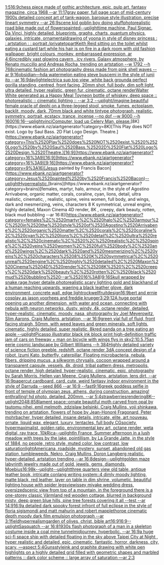[1:5](https://www.ebank.nz/aiartgenerator?category=1%3A5)[16:9](https://www.ebank.nz/aiartgenerator?category=16%3A9)[chess piece made of gothic architecture, epic, pulp art, fantasy magazine, circa 1968 --ar 11:17](https://www.ebank.nz/aiartgenerator?category=chess%2520piece%2520made%2520of%2520gothic%2520architecture%2C%2520epic%2C%2520pulp%2520art%2C%2520fantasy%2520magazine%2C%2520circa%25201968%2520--ar%252011%3A17)[gray paper, full page scan of mid-century 1900s detailed concept art of tank-wagon, baroque style illustration, precise lineart symmetry --ar 26:9](https://www.ebank.nz/aiartgenerator?category=gray%2520paper%2C%2520full%2520page%2520scan%2520of%2520mid-century%25201900s%2520detailed%2520concept%2520art%2520of%2520tank-wagon%2C%2520baroque%2520style%2520illustration%2C%2520precise%2520lineart%2520symmetry%2520--ar%252026%3A9)[scene kid goblin boy doing stuff](https://www.ebank.nz/aiartgenerator?category=scene%2520kid%2520goblin%2520boy%2520doing%2520stuff)[photorealistic road bike made out of flowers](https://www.ebank.nz/aiartgenerator?category=photorealistic%2520road%2520bike%2520made%2520out%2520of%2520flowers)[painted](https://www.ebank.nz/aiartgenerator?category=painted)[--uplight](https://www.ebank.nz/aiartgenerator?category=--uplight)[time machine, Paul Signac, Da Vinci, highly detailed, blueprints, graphs, charts, quantum physics, galaxies, intricate, ornamental](https://www.ebank.nz/aiartgenerator?category=time%2520machine%2C%2520Paul%2520Signac%2C%2520Da%2520Vinci%2C%2520highly%2520detailed%2C%2520blueprints%2C%2520graphs%2C%2520charts%2C%2520quantum%2520physics%2C%2520galaxies%2C%2520intricate%2C%2520ornamental)[drawing of  yoona in style of disney princess : : artstation : : portrait /private](https://www.ebank.nz/aiartgenerator?category=drawing%2520of%2520%2520yoona%2520in%2520style%2520of%2520disney%2520princess%2520%3A%2520%3A%2520artstation%2520%3A%2520%3A%2520portrait%2520/private)[top](https://www.ebank.nz/aiartgenerator?category=top)[art](https://www.ebank.nz/aiartgenerator?category=art)[Keith Reid sitting on the toilet whilst eating a custard tart while his hair is on fire in a dark room with old fashion wallpaper, bright colours, monkey, embarrassed expression, ar 4:6](https://www.ebank.nz/aiartgenerator?category=Keith%2520Reid%2520sitting%2520on%2520the%2520toilet%2520whilst%2520eating%2520a%2520custard%2520tart%2520while%2520his%2520hair%2520is%2520on%2520fire%2520in%2520a%2520dark%2520room%2520with%2520old%2520fashion%2520wallpaper%2C%2520bright%2520colours%2C%2520monkey%2C%2520embarrassed%2520expression%2C%2520ar%25204%3A6)[incredibly vast glowing cavern , icy rivers, Galaxy atmosphere, by Renato muccillo and Andreas Rocha, trending on artstation  --w 1792 --h 768](https://www.ebank.nz/aiartgenerator?category=incredibly%2520vast%2520glowing%2520cavern%2520%2C%2520icy%2520rivers%2C%2520Galaxy%2520atmosphere%2C%2520by%2520Renato%2520muccillo%2520and%2520Andreas%2520Rocha%2C%2520trending%2520on%2520artstation%2520%2520--w%25201792%2520--h%2520768)[cinematic fashion art photography dress made from pink shell waves --ar 9:16](https://www.ebank.nz/aiartgenerator?category=cinematic%2520fashion%2520art%2520photography%2520dress%2520made%2520from%2520pink%2520shell%2520waves%2520--ar%25209%3A16)[obsidian—hd](https://www.ebank.nz/aiartgenerator?category=obsidian%E2%80%94hd)[a watermelon eating steve buscemi in the style of junji ito --ar 16:9](https://www.ebank.nz/aiartgenerator?category=a%2520watermelon%2520eating%2520steve%2520buscemi%2520in%2520the%2520style%2520of%2520junji%2520ito%2520--ar%252016%3A9)[daylight](https://www.ebank.nz/aiartgenerator?category=daylight)[electric](https://www.ebank.nz/aiartgenerator?category=electric)[a sup,top view ,white back ground](https://www.ebank.nz/aiartgenerator?category=a%2520sup%2Ctop%2520view%2520%2Cwhite%2520back%2520ground)[a perfect gorilla standing, centred, front facing, 20mm shot, full body, dim soft light, ultra detailed, hyper realistic, green fur, cinematic, octane render](https://www.ebank.nz/aiartgenerator?category=a%2520perfect%2520gorilla%2520standing%2C%2520centred%2C%2520front%2520facing%2C%252020mm%2520shot%2C%2520full%2520body%2C%2520dim%2520soft%2520light%2C%2520ultra%2520detailed%2C%2520hyper%2520realistic%2C%2520green%2520fur%2C%2520cinematic%2C%2520octane%2520render)[Walter White generated as a Happy Meal Toy](https://www.ebank.nz/aiartgenerator?category=Walter%2520White%2520generated%2520as%2520a%2520Happy%2520Meal%2520Toy)[neon bottle of whiskey, deep space :: photorealistic :: cinematic lighting :: --ar 3:2 --uplight](https://www.ebank.nz/aiartgenerator?category=neon%2520bottle%2520of%2520whiskey%2C%2520deep%2520space%2520%3A%3A%2520photorealistic%2520%3A%3A%2520cinematic%2520lighting%2520%3A%3A%2520--ar%25203%3A2%2520--uplight)[/imagine beautiful female oracle of dephi on a three-legged stool, smoke, fumes, ectoplasm, backlit, moody, dark, 70mm black and white tintype photograph, realistic, symmetry, portrait, ecstacy, trance, incense --no dof --w 9000 --h 1600](https://www.ebank.nz/aiartgenerator?category=/imagine%2520beautiful%2520female%2520oracle%2520of%2520dephi%2520on%2520a%2520three-legged%2520stool%2C%2520smoke%2C%2520fumes%2C%2520ectoplasm%2C%2520backlit%2C%2520moody%2C%2520dark%2C%252070mm%2520black%2520and%2520white%2520tintype%2520photograph%2C%2520realistic%2C%2520symmetry%2C%2520portrait%2C%2520ecstacy%2C%2520trance%2C%2520incense%2520--no%2520dof%2520--w%25209000%2520--h%25201600)[16:16](https://www.ebank.nz/aiartgenerator?category=16%3A16)[--uplight](https://www.ebank.nz/aiartgenerator?category=--uplight)[vinci](https://www.ebank.nz/aiartgenerator?category=vinci)[Computer, load up Celery Man, please.](https://www.ebank.nz/aiartgenerator?category=Computer%2C%2520load%2520up%2520Celery%2520Man%2C%2520please.)[8K](https://www.ebank.nz/aiartgenerator?category=8K)[This Play does NOT exist.  Logo by Saul Bass. 2D Flat Logo Design. Theatre.](https://www.ebank.nz/aiartgenerator?category=This%2520Play%2520does%2520NOT%2520exist.%2520%2520Logo%2520by%2520Saul%2520Bass.%25202D%2520Flat%2520Logo%2520Design.%2520Theatre.)[16:9](https://www.ebank.nz/aiartgenerator?category=16%3A9)[16:9](https://www.ebank.nz/aiartgenerator?category=16%3A9)[9:16](https://www.ebank.nz/aiartgenerator?category=9%3A16)[Jesus painted by Francis Bacon](https://www.ebank.nz/aiartgenerator?category=Jesus%2520painted%2520by%2520Francis%2520Bacon)[--uplight](https://www.ebank.nz/aiartgenerator?category=--uplight)[Hyperrealistic.](https://www.ebank.nz/aiartgenerator?category=Hyperrealistic.)[brains](https://www.ebank.nz/aiartgenerator?category=brains)[females, martyr, halo, armour, in the style of Agostino Arrivabene, organic matter, corals, coraline, cyan, lions, detail, ultra realistic, cinematic, , realistic, spine, veins women, full body, and wings, dark and mesmerizing, veins, characters 8 K symmetrical, unreal engine, highly detailed, Maxon Cinema 4D render, 8K , creepy, dark beauty, rotten, black mud bubbling --ar 16:8](https://www.ebank.nz/aiartgenerator?category=females%2C%2520martyr%2C%2520halo%2C%2520armour%2C%2520in%2520the%2520style%2520of%2520Agostino%2520Arrivabene%2C%2520organic%2520matter%2C%2520corals%2C%2520coraline%2C%2520cyan%2C%2520lions%2C%2520detail%2C%2520ultra%2520realistic%2C%2520cinematic%2C%2520%2C%2520realistic%2C%2520spine%2C%2520veins%2520women%2C%2520full%2520body%2C%2520and%2520wings%2C%2520dark%2520and%2520mesmerizing%2C%2520veins%2C%2520characters%25208%2520K%2520symmetrical%2C%2520unreal%2520engine%2C%2520highly%2520detailed%2C%2520Maxon%2520Cinema%25204D%2520render%2C%25208K%2520%2C%2520creepy%2C%2520dark%2520beauty%2C%2520rotten%2C%2520black%2520mud%2520bubbling%2520--ar%252016%3A8)[9:16](https://www.ebank.nz/aiartgenerator?category=9%3A16)[Skull wrapped by snake,rage,hyper detaile,photorealistic,scary lighting,gold and black](https://www.ebank.nz/aiartgenerator?category=Skull%2520wrapped%2520by%2520snake%2Crage%2Chyper%2520detaile%2Cphotorealistic%2Cscary%2520lighting%2Cgold%2520and%2520black)[hand of a human reaching upwards, waering a black leather glove, dark environment, concrete wall, edge light](https://www.ebank.nz/aiartgenerator?category=hand%2520of%2520a%2520human%2520reaching%2520upwards%2C%2520waering%2520a%2520black%2520leather%2520glove%2C%2520dark%2520environment%2C%2520concrete%2520wall%2C%2520edge%2520light)[rockwell](https://www.ebank.nz/aiartgenerator?category=rockwell)[fruit](https://www.ebank.nz/aiartgenerator?category=fruit)[design](https://www.ebank.nz/aiartgenerator?category=design)[16:9](https://www.ebank.nz/aiartgenerator?category=16%3A9)[bert and ernie cosplay as jason voorhees and freddie krueger](https://www.ebank.nz/aiartgenerator?category=bert%2520and%2520ernie%2520cosplay%2520as%2520jason%2520voorhees%2520and%2520freddie%2520krueger)[3:2](https://www.ebank.nz/aiartgenerator?category=3%3A2)[9:12](https://www.ebank.nz/aiartgenerator?category=9%3A12)[A huge portal opening up another dimension, with water and ocean, connecting with nebula with neuron networks, dusty, windy, 4k, octane render, detailed, hyper-realistic, cinematic, moody, nasa, photography by Joel Meyerowitz, Slim Aarons, Craig Mullens, artstation, --ar 16:9](https://www.ebank.nz/aiartgenerator?category=A%2520huge%2520portal%2520opening%2520up%2520another%2520dimension%2C%2520with%2520water%2520and%2520ocean%2C%2520connecting%2520with%2520nebula%2520with%2520neuron%2520networks%2C%2520dusty%2C%2520windy%2C%25204k%2C%2520octane%2520render%2C%2520detailed%2C%2520hyper-realistic%2C%2520cinematic%2C%2520moody%2C%2520nasa%2C%2520photography%2520by%2520Joel%2520Meyerowitz%2C%2520Slim%2520Aarons%2C%2520Craig%2520Mullens%2C%2520artstation%2C%2520--ar%252016%3A9)[green vial full of fluid, front facing straigh, 50mm, with weed leaves and green minerals, soft lights, cinematic, highly detailed, super realistic, 8k](https://www.ebank.nz/aiartgenerator?category=green%2520vial%2520full%2520of%2520fluid%2C%2520front%2520facing%2520straigh%2C%252050mm%2C%2520with%2520weed%2520leaves%2520and%2520green%2520minerals%2C%2520soft%2520lights%2C%2520cinematic%2C%2520highly%2520detailed%2C%2520super%2520realistic%2C%25208k)[red panda on a tree eating an apple --uplight](https://www.ebank.nz/aiartgenerator?category=red%2520panda%2520on%2520a%2520tree%2520eating%2520an%2520apple%2520--uplight)[Picasso illustrator black ink block print high-definition traffic jam of cars on freeway + man on bicycle with wings flys in sky](https://www.ebank.nz/aiartgenerator?category=Picasso%2520illustrator%2520black%2520ink%2520block%2520print%2520high-definition%2520traffic%2520jam%2520of%2520cars%2520on%2520freeway%2520%2B%2520man%2520on%2520bicycle%2520with%2520wings%2520flys%2520in%2520sky)[2:1](https://www.ebank.nz/aiartgenerator?category=2%3A1)[0.5](https://www.ebank.nz/aiartgenerator?category=0.5)[.75](https://www.ebank.nz/aiartgenerator?category=.75)[an eerie cosmic landscape by Gilbert Williams --h 384](https://www.ebank.nz/aiartgenerator?category=an%2520eerie%2520cosmic%2520landscape%2520by%2520Gilbert%2520Williams%2520--h%2520384)[Highly detailed variety of science fiction greeble, redshift, octane render 3d](https://www.ebank.nz/aiartgenerator?category=Highly%2520detailed%2520variety%2520of%2520science%2520fiction%2520greeble%2C%2520redshift%2C%2520octane%2520render%25203d)[A concept design of a robot, Izumi Kato, butterfly, caterpillar, Floating microbacteria, nebula, fibers, dripping mucus, a silkworm chrysalis, cocoon wrapped around a transparent capsule, vessels, 4k, droid, tribal pattern dress, metropolis, octane render, high detailed, hyper-realistic, cinematic, epic, photography by Sarah Morris, Hellen van Meene, Craig Mullens, artstation, lens dirt, --ar 16:9](https://www.ebank.nz/aiartgenerator?category=A%2520concept%2520design%2520of%2520a%2520robot%2C%2520Izumi%2520Kato%2C%2520butterfly%2C%2520caterpillar%2C%2520Floating%2520microbacteria%2C%2520nebula%2C%2520fibers%2C%2520dripping%2520mucus%2C%2520a%2520silkworm%2520chrysalis%2C%2520cocoon%2520wrapped%2520around%2520a%2520transparent%2520capsule%2C%2520vessels%2C%25204k%2C%2520droid%2C%2520tribal%2520pattern%2520dress%2C%2520metropolis%2C%2520octane%2520render%2C%2520high%2520detailed%2C%2520hyper-realistic%2C%2520cinematic%2C%2520epic%2C%2520photography%2520by%2520Sarah%2520Morris%2C%2520Hellen%2520van%2520Meene%2C%2520Craig%2520Mullens%2C%2520artstation%2C%2520lens%2520dirt%2C%2520--ar%252016%3A9)[papercut cardboard, card, cute, weird fantasy indoor environment in the style of Darruda --seed 866 --ar 16:9 --fast](https://www.ebank.nz/aiartgenerator?category=papercut%2520cardboard%2C%2520card%2C%2520cute%2C%2520weird%2520fantasy%2520indoor%2520environment%2520in%2520the%2520style%2520of%2520Darruda%2520--seed%2520866%2520--ar%252016%3A9%2520--fast)[9:16](https://www.ebank.nz/aiartgenerator?category=9%3A16)[greek goddess selfie in front of temple of olympian zeus, athens, during construction. amazing! enthralling! hd photo, detailed. 200mm. --ar 5:4](https://www.ebank.nz/aiartgenerator?category=greek%2520goddess%2520selfie%2520in%2520front%2520of%2520temple%2520of%2520olympian%2520zeus%2C%2520athens%2C%2520during%2520construction.%2520amazing%21%2520enthralling%21%2520hd%2520photo%2C%2520detailed.%2520200mm.%2520--ar%25205%3A4)[strawberries](https://www.ebank.nz/aiartgenerator?category=strawberries)[rendering](https://www.ebank.nz/aiartgenerator?category=rendering)[8K](https://www.ebank.nz/aiartgenerator?category=8K)[--uplight](https://www.ebank.nz/aiartgenerator?category=--uplight)[2048:858](https://www.ebank.nz/aiartgenerator?category=2048%3A858)[lament space::](https://www.ebank.nz/aiartgenerator?category=lament%2520space%3A%3A)[ornate beautiful moth carved from opal by tsutomu nihei, emil melmoth, zdzislaw belsinki, Craig Mullins, yoji shinkawa, trending on artstation, flowers of hope by Jean-Honoré Fragonard, Peter mohrbacher, hyper detailed, insane details, intricate, elite, art nouveau, ornate, liquid wax, elegant, luxury, tentacles, full body CGsociety, hypermaximalist, golden ratio, environmental key art, octane render, weta digital, ray trace, 10k](https://www.ebank.nz/aiartgenerator?category=ornate%2520beautiful%2520moth%2520carved%2520from%2520opal%2520by%2520tsutomu%2520nihei%2C%2520emil%2520melmoth%2C%2520zdzislaw%2520belsinki%2C%2520Craig%2520Mullins%2C%2520yoji%2520shinkawa%2C%2520trending%2520on%2520artstation%2C%2520flowers%2520of%2520hope%2520by%2520Jean-Honor%C3%A9%2520Fragonard%2C%2520Peter%2520mohrbacher%2C%2520hyper%2520detailed%2C%2520insane%2520details%2C%2520intricate%2C%2520elite%2C%2520art%2520nouveau%2C%2520ornate%2C%2520liquid%2520wax%2C%2520elegant%2C%2520luxury%2C%2520tentacles%2C%2520full%2520body%2520CGsociety%2C%2520hypermaximalist%2C%2520golden%2520ratio%2C%2520environmental%2520key%2520art%2C%2520octane%2520render%2C%2520weta%2520digital%2C%2520ray%2520trace%2C%252010k)[Rica](https://www.ebank.nz/aiartgenerator?category=Rica)[--uplight](https://www.ebank.nz/aiartgenerator?category=--uplight)[In France, Summer afternoon in a lush meadow with trees by the lake, pointillism, by La Grande Jatte, in the style of 1884, no people, retro style, muted color, low contrast, low saturation](https://www.ebank.nz/aiartgenerator?category=In%2520France%2C%2520Summer%2520afternoon%2520in%2520a%2520lush%2520meadow%2520with%2520trees%2520by%2520the%2520lake%2C%2520pointillism%2C%2520by%2520La%2520Grande%2520Jatte%2C%2520in%2520the%2520style%2520of%25201884%2C%2520no%2520people%2C%2520retro%2520style%2C%2520muted%2520color%2C%2520low%2520contrast%2C%2520low%2520saturation)[light](https://www.ebank.nz/aiartgenerator?category=light)[Americana, roadside, mystery, sunset, abandoned old gas station, tumbleweeds, Nekro, Craig Mullins, Doron Langberg realistic,   hyper-detailed, artstation trending --ar 16:8](https://www.ebank.nz/aiartgenerator?category=Americana%2C%2520roadside%2C%2520mystery%2C%2520sunset%2C%2520abandoned%2520old%2520gas%2520station%2C%2520tumbleweeds%2C%2520Nekro%2C%2520Craig%2520Mullins%2C%2520Doron%2520Langberg%2520realistic%2C%2520%2520%2520hyper-detailed%2C%2520artstation%2520trending%2520--ar%252016%3A8)[design](https://www.ebank.nz/aiartgenerator?category=design)[--uplight](https://www.ebank.nz/aiartgenerator?category=--uplight)[golden maze labyrinth jewelry made out of gold, jewels, gems, diamonds, Moebius](https://www.ebank.nz/aiartgenerator?category=golden%2520maze%2520labyrinth%2520jewelry%2520made%2520out%2520of%2520gold%2C%2520jewels%2C%2520gems%2C%2520diamonds%2C%2520Moebius)[16:9](https://www.ebank.nz/aiartgenerator?category=16%3A9)[8k](https://www.ebank.nz/aiartgenerator?category=8k)[--uplight](https://www.ebank.nz/aiartgenerator?category=--uplight)[--uplight](https://www.ebank.nz/aiartgenerator?category=--uplight)[three quarters view old table, antique leather book, intricate conlang writing system::4 dimly moody lighting, matte black, red leather, layer on table in dim shrine, volumetic, beautiful lighting,](https://www.ebank.nz/aiartgenerator?category=three%2520quarters%2520view%2520old%2520table%2C%2520antique%2520leather%2520book%2C%2520intricate%2520conlang%2520writing%2520system%3A%3A4%2520dimly%2520moody%2520lighting%2C%2520matte%2520black%2C%2520red%2520leather%2C%2520layer%2520on%2520table%2520in%2520dim%2520shrine%2C%2520volumetic%2C%2520beautiful%2520lighting%2C)[house with spider legs](https://www.ebank.nz/aiartgenerator?category=house%2520with%2520spider%2520legs)[view](https://www.ebank.nz/aiartgenerator?category=view)[issey miyake wedding dress, oversized](https://www.ebank.nz/aiartgenerator?category=issey%2520miyake%2520wedding%2520dress%2C%2520oversized)[scenic view from top of a mountain, in the foreground there is a one-storey classic Värmland red wooden cottage, blurred in background misty, deep green blue hills, pine tree forests covering it all  --test --ar 14:9](https://www.ebank.nz/aiartgenerator?category=scenic%2520view%2520from%2520top%2520of%2520a%2520mountain%2C%2520in%2520the%2520foreground%2520there%2520is%2520a%2520one-storey%2520classic%2520V%C3%A4rmland%2520red%2520wooden%2520cottage%2C%2520blurred%2520in%2520background%2520misty%2C%2520deep%2520green%2520blue%2520hills%2C%2520pine%2520tree%2520forests%2520covering%2520it%2520all%2520%2520--test%2520--ar%252014%3A9)[16:9](https://www.ebank.nz/aiartgenerator?category=16%3A9)[a detailed dark spooky forest infront of full eclipse in the style of floria sigismondi and matt mahurin and robert mapplethorpe cinematic depth moody dark film emulsion photograph --ar 3:1](https://www.ebank.nz/aiartgenerator?category=a%2520detailed%2520dark%2520spooky%2520forest%2520infront%2520of%2520full%2520eclipse%2520in%2520the%2520style%2520of%2520floria%2520sigismondi%2520and%2520matt%2520mahurin%2520and%2520robert%2520mapplethorpe%2520cinematic%2520depth%2520moody%2520dark%2520film%2520emulsion%2520photograph%2520--ar%25203%3A1)[field](https://www.ebank.nz/aiartgenerator?category=field)[hyperrealism](https://www.ebank.nz/aiartgenerator?category=hyperrealism)[garden of olives, christ, bible art](https://www.ebank.nz/aiartgenerator?category=garden%2520of%2520olives%2C%2520christ%2C%2520bible%2520art)[16:9](https://www.ebank.nz/aiartgenerator?category=16%3A9)[16:9](https://www.ebank.nz/aiartgenerator?category=16%3A9)[--uplight](https://www.ebank.nz/aiartgenerator?category=--uplight)[Sasquatch --ar 16:8](https://www.ebank.nz/aiartgenerator?category=Sasquatch%2520--ar%252016%3A8)[1930s flash photograph of a man in a skeleton costume inside a coal mine tunnel](https://www.ebank.nz/aiartgenerator?category=1930s%2520flash%2520photograph%2520of%2520a%2520man%2520in%2520a%2520skeleton%2520costume%2520inside%2520a%2520coal%2520mine%2520tunnel)[midjourney.  hyperbolic.  --ar 16:9](https://www.ebank.nz/aiartgenerator?category=midjourney.%2520%2520hyperbolic.%2520%2520--ar%252016%3A9)[a huge sci-fi space ship with detailed floating in the sky above Taipei City at Night , hyper realistic and detailed, epic, cinematic, fantastic, horror, darkness, city, scary, —aspect 5:4](https://www.ebank.nz/aiartgenerator?category=a%2520huge%2520sci-fi%2520space%2520ship%2520with%2520detailed%2520floating%2520in%2520the%2520sky%2520above%2520Taipei%2520City%2520at%2520Night%2520%2C%2520hyper%2520realistic%2520and%2520detailed%2C%2520epic%2C%2520cinematic%2C%2520fantastic%2C%2520horror%2C%2520darkness%2C%2520city%2C%2520scary%2C%2520%E2%80%94aspect%25205%3A4)[Guns](https://www.ebank.nz/aiartgenerator?category=Guns)[style](https://www.ebank.nz/aiartgenerator?category=style)[ink and graphite drawing with white pen highlights on a highly detailed grid filled with geometric shapes and marbled patterns :: dark color scheme :: large array of saturation —ar 2:3](https://www.ebank.nz/aiartgenerator?category=ink%2520and%2520graphite%2520drawing%2520with%2520white%2520pen%2520highlights%2520on%2520a%2520highly%2520detailed%2520grid%2520filled%2520with%2520geometric%2520shapes%2520and%2520marbled%2520patterns%2520%3A%3A%2520dark%2520color%2520scheme%2520%3A%3A%2520large%2520array%2520of%2520saturation%2520%E2%80%94ar%25202%3A3)